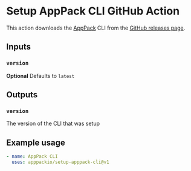 # Setup AppPack CLI GitHub Action

This action downloads the [AppPack](https://apppack.io) CLI from the [GitHub releases page](https://github.com/apppackio/apppack/releases).

## Inputs

### `version`

**Optional** Defaults to `latest`

## Outputs

### `version`

The version of the CLI that was setup

## Example usage

```yaml
- name: AppPack CLI
  uses: apppackio/setup-apppack-cli@v1
```
